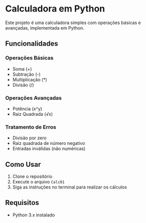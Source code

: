 # Calculadora em Python

Este projeto é uma calculadora simples com operações básicas e avançadas, implementada em Python.

## Funcionalidades

### Operações Básicas
- Soma (+)
- Subtração (-)
- Multiplicação (*)
- Divisão (/)

### Operações Avançadas
- Potência (x^y)
- Raiz Quadrada (√x)

### Tratamento de Erros
- Divisão por zero
- Raiz quadrada de número negativo
- Entradas inválidas (não numéricas)

## Como Usar
1. Clone o repositório
2. Execute o arquivo `Calc01`
3. Siga as instruções no terminal para realizar os cálculos

## Requisitos
- Python 3.x instalado
